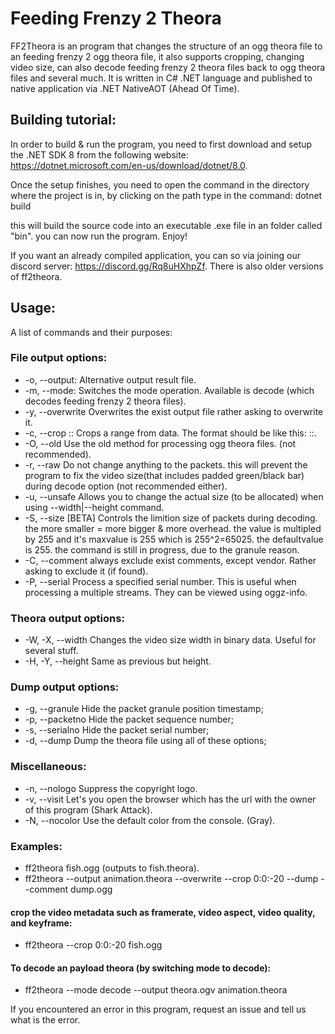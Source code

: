 # Feeding Frenzy 2 Theora

FF2Theora is an program that changes the structure of an ogg theora file to an feeding frenzy 2 ogg theora file, it also supports cropping, changing video size, can also decode feeding frenzy 2 theora files back to ogg theora files and several much. It is written in C# .NET language and published to native application via .NET NativeAOT (Ahead Of Time).

## Building tutorial: 

In order to build & run the program, you need to first download and setup the .NET SDK 8 from the following website: https://dotnet.microsoft.com/en-us/download/dotnet/8.0.

Once the setup finishes, you need to open the command in the directory where the project is in, by clicking on the path type in the command: dotnet build

this will build the source code into an executable .exe file in an folder called "bin". you can now run the program. Enjoy!

If you want an already compiled application, you can so via joining our discord server: https://discord.gg/Rq8uHXhpZf. There is also older versions of ff2theora.

## Usage: 

A list of commands and their purposes:
### File output options:
* -o, --output:          Alternative output result file.
* -m, --mode:            Switches the mode operation. Available is decode (which decodes feeding frenzy 2 theora files).
* -y, --overwrite        Overwrites the exist output file rather asking to overwrite it.
* -c, --crop <n>:<n>:<n> Crops a range from data. The format should be like this: <packetNumberIndex>:<start>:<length>.
* -O, --old              Use the old method for processing ogg theora files. (not recommended).
* -r, --raw              Do not change anything to the packets. this will prevent the program to fix the video size(that includes padded green/black bar) during decode option (not recommended either).
* -u, --unsafe           Allows you to change the actual size (to be allocated) when using --width|--height command.
* -S, --size <n> [BETA]  Controls the limition size of packets during decoding. the more smaller = more bigger & more overhead. the value is multipled by 255 and it's maxvalue is 255 which is 255^2=65025. the defaultvalue is 255. the command is still in progress, due to the granule reason.
* -C, --comment          always exclude exist comments, except vendor. Rather asking to exclude it (if found).
* -P, --serial <n>       Process a specified serial number. This is useful when processing a multiple streams. They can be viewed using oggz-info.

### Theora output options:
* -W, -X, --width <n>    Changes the video size width in binary data. Useful for several stuff.
* -H, -Y, --height <n>   Same as previous but height.

### Dump output options:
* -g, --granule          Hide the packet granule position timestamp;
* -p, --packetno         Hide the packet sequence number;
* -s, --serialno         Hide the packet serial number;
* -d, --dump             Dump the theora file using all of these options;

### Miscellaneous:
* -n, --nologo           Suppress the copyright logo.
* -v, --visit            Let's you open the browser which has the url with the owner of this program (Shark Attack).
* -N, --nocolor          Use the default color from the console. (Gray).

### Examples:
* ff2theora fish.ogg (outputs to fish.theora).
* ff2theora --output animation.theora --overwrite --crop 0:0:-20 --dump --comment dump.ogg
#### crop the video metadata such as framerate, video aspect, video quality, and keyframe:
* ff2theora --crop 0:0:-20 fish.ogg

#### To decode an payload theora (by switching mode to decode):
* ff2theora --mode decode --output theora.ogv animation.theora


If you encountered an error in this program, request an issue and tell us what is the error.